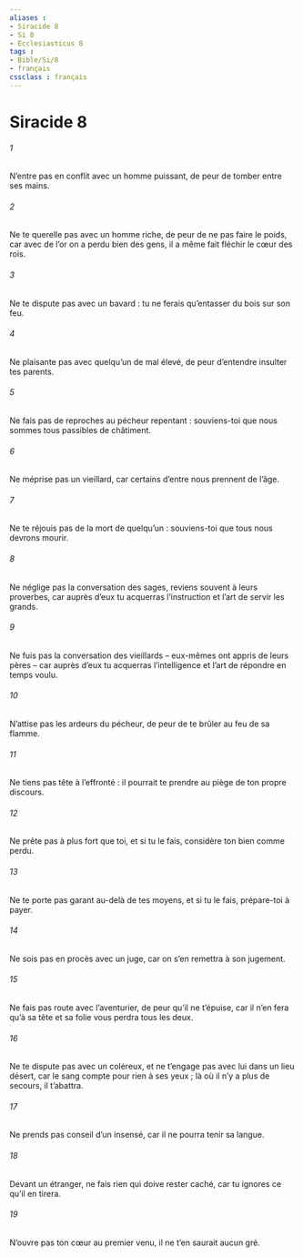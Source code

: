 ```yaml
---
aliases : 
- Siracide 8
- Si 8
- Ecclesiasticus 8
tags : 
- Bible/Si/8
- français
cssclass : français
---
```


# Siracide 8

###### 1
N’entre pas en conflit avec un homme puissant,
de peur de tomber entre ses mains.
###### 2
Ne te querelle pas avec un homme riche,
de peur de ne pas faire le poids,
car avec de l’or on a perdu bien des gens,
il a même fait fléchir le cœur des rois.
###### 3
Ne te dispute pas avec un bavard :
tu ne ferais qu’entasser du bois sur son feu.
###### 4
Ne plaisante pas avec quelqu’un de mal élevé,
de peur d’entendre insulter tes parents.
###### 5
Ne fais pas de reproches au pécheur repentant :
souviens-toi que nous sommes tous passibles de châtiment.
###### 6
Ne méprise pas un vieillard,
car certains d’entre nous prennent de l’âge.
###### 7
Ne te réjouis pas de la mort de quelqu’un :
souviens-toi que tous nous devrons mourir.
###### 8
Ne néglige pas la conversation des sages,
reviens souvent à leurs proverbes,
car auprès d’eux tu acquerras l’instruction
et l’art de servir les grands.
###### 9
Ne fuis pas la conversation des vieillards
– eux-mêmes ont appris de leurs pères –
car auprès d’eux tu acquerras l’intelligence
et l’art de répondre en temps voulu.
###### 10
N’attise pas les ardeurs du pécheur,
de peur de te brûler au feu de sa flamme.
###### 11
Ne tiens pas tête à l’effronté :
il pourrait te prendre au piège de ton propre discours.
###### 12
Ne prête pas à plus fort que toi,
et si tu le fais, considère ton bien comme perdu.
###### 13
Ne te porte pas garant au-delà de tes moyens,
et si tu le fais, prépare-toi à payer.
###### 14
Ne sois pas en procès avec un juge,
car on s’en remettra à son jugement.
###### 15
Ne fais pas route avec l’aventurier,
de peur qu’il ne t’épuise,
car il n’en fera qu’à sa tête
et sa folie vous perdra tous les deux.
###### 16
Ne te dispute pas avec un coléreux,
et ne t’engage pas avec lui dans un lieu désert,
car le sang compte pour rien à ses yeux ;
là où il n’y a plus de secours, il t’abattra.
###### 17
Ne prends pas conseil d’un insensé,
car il ne pourra tenir sa langue.
###### 18
Devant un étranger, ne fais rien qui doive rester caché,
car tu ignores ce qu’il en tirera.
###### 19
N’ouvre pas ton cœur au premier venu,
il ne t’en saurait aucun gré.
